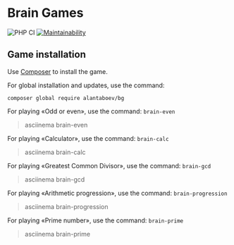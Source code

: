 # Brain Games

![PHP CI](https://github.com/alantaboev/bg/workflows/PHP%20CI/badge.svg)
[![Maintainability](https://api.codeclimate.com/v1/badges/a99a88d28ad37a79dbf6/maintainability)](https://codeclimate.com/github/codeclimate/codeclimate/maintainability)

## Game installation
Use [Composer](https://getcomposer.org/) to install the game.

For global installation and updates, use the command:
```
composer global require alantaboev/bg
```
For playing «Odd or even», use the command: `brain-even`
> asciinema brain-even

For playing «Calculator», use the command: `brain-calc`
> asciinema brain-calc

For playing «Greatest Common Divisor», use the command: `brain-gcd`
> asciinema brain-gcd

For playing «Arithmetic progression», use the command: `brain-progression`
> asciinema brain-progression

For playing «Prime number», use the command: `brain-prime`
> asciinema brain-prime